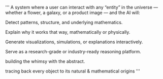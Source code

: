 '''
A system where a user can interact with any “entity” in the universe — whether a flower, a galaxy, or a product image — and the AI will:

Detect patterns, structure, and underlying mathematics.

Explain why it works that way, mathematically or physically.

Generate visualizations, simulations, or explanations interactively.

Serve as a research-grade or industry-ready reasoning platform.

building the whimsy with the abstract.

tracing back every object to its natural & mathematical origins
'''

